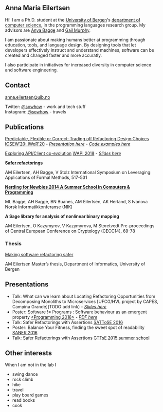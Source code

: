 ## Anna Maria Eilertsen

Hi! I am a Ph.D. student at the [University of Bergen](http://www.uib.no/en)'s [department of computer science](http://www.uib.no/en/ii), in the programming languages research group. My advisors are [Anya Bagge](https://www.ii.uib.no/~anya/) and [Gail Murphy](https://www.cs.ubc.ca/people/gail-murphy). 

I am passionate about making humans better at programming through education, tools, and language design. By designing tools that let developers effectively instruct and understand machines, software can be created and changed faster and more accuratly. 

I also participate in initiatives for increased diversity in computer science and software engineering. 

## Contact
anna.eilertsen@uib.no

Twitter: [@sowhow](https://twitter.com/Sowhow) - work and tech stuff   
Instagram: [@sowhow](https://www.instagram.com/sowhow/) - travels 

## Publications

[Predictable, Flexible or Correct: Trading off Refactoring Design Choices](https://github.com/annaei/annaei.github.io/blob/master/ICSE20-IWoR.pdf)  [ICSEW’20: IWoR'20](http://bigcode.fudan.edu.cn/events/IWoR2020/) - [*Presentation here*](https://prezi.com/view/04Py6pCIXt3JyrNVeQyN/) - [*Code examples here*](TODO)

[Exploring API/Client co-evolution](https://dl.acm.org/citation.cfm?doid=3194793.3194799) [WAPI 2018](https://w-api.github.io/) - [*Slides here*](https://github.com/annaei/annaei.github.io/blob/master/API%20CO-EVO%20WAPI-print.pdf)

[**Safer refactorings**](https://link.springer.com/chapter/10.1007/978-3-319-47166-2_36)

AM Eilertsen, AH Bagge, V Stolz
International Symposium on Leveraging Applications of Formal Methods, 517-531

[**Nerding for Newbies 2014 A Summer School in Computers & Programming**](http://www.ii.uib.no/~anya/papers/bagge-bagge-etal-nik14-nerding.pdf)

ML Bagge, AH Bagge, BN Buanes, AM Eilertsen, AK Herland, S Ivanova
Norsk Informatikkonferanse (NIK)

**A Sage library for analysis of nonlinear binary mapping**

AM Eilertsen, O Kazymyrov, V Kazymyrova, M Storetvedt
Pre-proceedings of Central European Conference on Cryptology (CECC14), 69-78

### Thesis
[Making software refactoring safer](http://www.uib.no/sites/w3.uib.no/files/attachments/main.pdf)

AM Eilertsen
Master’s thesis, Department of Informatics, University of Bergen

## Presentations
* Talk: What can we learn about Locating Refactoring Opportunities from Decomposing Monoliths to Microservices [UFCG/HVL project by CAPES, Campina Grande](TODO add link) - [*Slides here*](https://github.com/annaei/annaei.github.io/blob/master/Refactoring-talk-campina.pdf)
* Poster: Software != Programs : Software behaviour as an emergent property [<Programming 2018>](https://2018.programming-conference.org/track/programming-2018-Posters) - [*PDF here*](https://github.com/annaei/annaei.github.io/blob/master/poster-p18.jpg)
* Talk: Safer Refactorings with Assertions [SATToSE 2016](http://sattose.org/2016)
* Poster: Balance Your Fitness, finding the sweet spot of readability [SANER 2016](http://saner.inf.usi.ch/index.php)
* Talk: Safer Refactorings with Assertions [GTTsE 2015 summer school](http://gttse.wikidot.com/2015:welcome) 

## Other interests
When I am not in the lab I

* swing dance
* rock climb 
* hike 
* travel
* play board games
* read books
* cook
